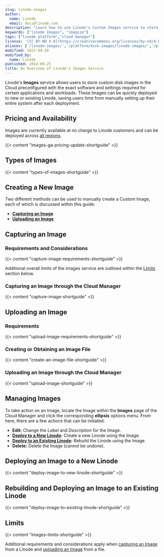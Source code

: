 ```yaml
---
slug: linode-images
author:
  name: Linode
  email: docs@linode.com
description: "Learn how to use Linode's Custom Images service to store disk images and quickly deploy them to new or existing Linodes."
keywords: ["linode Images", "imagize"]
tags: ["linode platform","cloud manager"]
license: '[CC BY-ND 4.0](https://creativecommons.org/licenses/by-nd/4.0)'
aliases: ['/linode-images/','/platform/disk-images/linode-images/','/platform/disk-images/linode-images-classic-manager/','/platform/linode-images/','/platform/disk-images/linode-images-new-manager/']
modified: 2021-04-28
modified_by:
  name: Linode
published: 2014-09-25
title: An Overview of Linode's Images Service
---
```


Linode's **Images** service allows users to store custom disk images in the Cloud preconfigured with the exact software and settings required for certain applications and workloads. These Images can be quickly deployed to new or existing Linode, saving users time from manually setting up their entire system after each deployment.

## Pricing and Availability

Images are currently available at no charge to Linode customers and can be deployed across [all regions](https://www.linode.com/global-infrastructure/).

{{< content "images-ga-pricing-update-shortguide" >}}

## Types of Images

{{< content "types-of-images-shortguide" >}}

## Creating a New Image

Two different methods can be used to manually create a Custom Image, each of which is discussed within this guide:

- **[Capturing an Image](#capturing-an-image)**
- **[Uploading an Image](#uploading-an-image)**

## Capturing an Image

### Requirements and Considerations

{{< content "capture-image-requirements-shortguide" >}}

Additional overall limits of the Images service are outlined within the [Limits](#limits) section below.

### Capturing an Image through the Cloud Manager

{{< content "capture-image-shortguide" >}}

## Uploading an Image

### Requirements

{{< content "upload-image-requirements-shortguide" >}}

### Creating or Obtaining an Image File

{{< content "create-an-image-file-shortguide" >}}

### Uploading an Image through the Cloud Manager

{{< content "upload-image-shortguide" >}}

## Managing Images

To take action on an Image, locate the Image within the **Images** page of the Cloud Manager and click the corresponding **ellipsis** options menu. From here, there are a few actions that can be initiated:

- **Edit:** Change the *Label* and *Description* for the Image.
- **[Deploy to a New Linode](#deploying-an-image-to-a-new-linode):** Create a new Linode using the Image.
- **[Deploy to an Existing Linode](#rebuilding-and-deploying-an-image-to-an-existing-linode):** Rebuild the Linode using the Image.
- **Delete:** Delete the Image (cannot be undone).

## Deploying an Image to a New Linode

{{< content "deploy-image-to-new-linode-shortguide" >}}

## Rebuilding and Deploying an Image to an Existing Linode

{{< content "deploy-image-to-existing-linode-shortguide" >}}

## Limits

{{< content "images-limits-shortguide" >}}

Additional requirements and considerations apply when [capturing an Image](#capturing-an-image) from a Linode and [uploading an Image](#uploading-an-image) from a file.